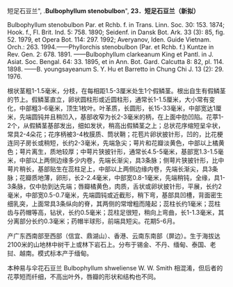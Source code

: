 短足石豆兰",
.**Bulbophyllum stenobulbon**",
**23．短足石豆兰（新拟）**

Bulbophyllum stenobulbon Par. et Rchb. f. in Trans. Linn. Soc. 30: 153. 1874; Hook. f., Fl. Brit. Ind. 5: 758. 1890; Seidenf. in Dansk Bot. Ark. 33 (3): 85, fig. 52. 1979, et Opera Bot. 114: 297. 1992; Averyanov, Iden. Guide Vietnam. Orch.: 263. 1994.——Phyllorchis stenobulbon (Par. et Rchb. f.) Kuntze in Rev. Gen. 2: 678. 1891. ——Bulbophyllum clarkeanum King et Pantl. in J. Asiat. Soc. Bengal. 64: 33. 1895, et in Ann. Bot. Gard. Calcutta 8: 82, pl. 114. 1898. ——B. youngsayeanum S. Y. Hu et Barretto in Chung Chi J. 13 (2): 29. 1976.

根状茎粗1-1.5毫米，分枝，在每相距1.5-3厘米处生1个假鳞茎。根出自生有假鳞茎的节上。假鳞茎直立，卵状圆柱形或近圆柱形，通常长1-1.5厘米，大小常有变化，中部粗3-6毫米，顶生1枚叶。叶革质，长圆形，长15-33毫米，中部宽达1厘米，先端圆钝并且稍凹入，基部收窄为长2-3毫米的柄，在上面中肋凹陷。花葶1-2个，从假鳞茎基部发出，细如发状，稍高出假鳞茎之上；总状花序缩短呈伞状，常具2-4朵花；花序柄被3-4枚膜质、筒状鞘；花苞片卵状披针形，凹的，比花梗连同子房长或稍短，长约2-3毫米，先端急尖；萼片和花瓣淡黄色，中部以上橘黄色；萼片离生，质地较厚；中萼片狭披针形，通常长4.5-5毫米，基部宽1.3-1.5毫米，中部以上两侧边缘多少内卷，先端长渐尖，具3条脉；侧萼片狭披针形，比中萼片稍长，基部贴生在蕊柱足上，中部以上两侧边缘内卷，先端长渐尖，具3条脉；花瓣质地薄，卵形，长2-2.4毫米，中部宽0.8-1毫米，先端稍钝，全缘，具1-3条脉，仅中肋到达先端；唇瓣橘黄色，肉质，舌状或卵状披针形，平展，长约2毫米，中部宽0.5-0.7毫米，先端圆钝或近截形，稍下弯，基部具凹槽，背面密生细乳突，上面常具3条纵向的脊，其两侧的常增粗而隆起；蕊柱长约1毫米；蕊柱齿与药帽等高，钻状，长约0.5毫米；蕊柱足很短，稍向上弯曲，长1-1.3毫米，其分离部分长约0.3毫米；药帽半球形，前端具短尖。花期5-6月。

产广东西南部至西部（信宜、鼎湖山）、香港、云南东南部（屏边）。生于海拔达2100米的山地林中树干上或林下岩石上。分布于锡金、不丹、缅甸、泰国、老挝、越南。模式标本产于缅甸。

本种易与伞花石豆兰 Bulbophyllum shweliense W. W. Smith 相混淆，但后者的花葶短而纤细，不高出叶外，唇瓣的形状和结构也不同。
